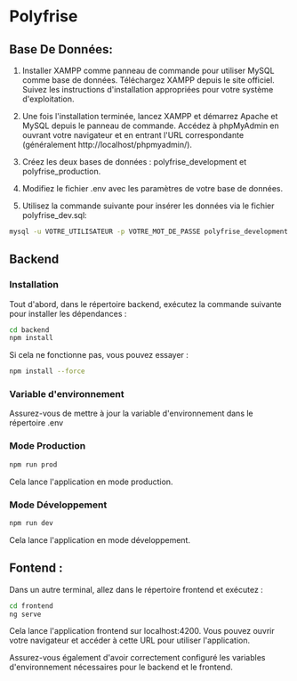 # Polyfrise

## Base De Données:

1. Installer XAMPP comme panneau de commande pour utiliser MySQL comme base de données.
    Téléchargez XAMPP depuis le site officiel.
    Suivez les instructions d'installation appropriées pour votre système d'exploitation.
2. Une fois l'installation terminée, lancez XAMPP et démarrez Apache et MySQL depuis le panneau de commande.
    Accédez à phpMyAdmin en ouvrant votre navigateur et en entrant l'URL correspondante (généralement   http://localhost/phpmyadmin/).

3. Créez les deux bases de données : polyfrise_development et polyfrise_production.
4. Modifiez le fichier .env avec les paramètres de votre base de données.
5. Utilisez la commande suivante pour insérer les données via le fichier polyfrise_dev.sql:

```bash
mysql -u VOTRE_UTILISATEUR -p VOTRE_MOT_DE_PASSE polyfrise_development < chemin/vers/polyfrise_dev.sql
```



## Backend

### Installation
Tout d'abord, dans le répertoire backend, exécutez la commande suivante pour installer les dépendances :

```bash
cd backend
npm install
```

Si cela ne fonctionne pas, vous pouvez essayer :
```bash
npm install --force
```

### Variable d'environnement
Assurez-vous de mettre à jour la variable d'environnement dans le répertoire .env

### Mode Production

```bash
npm run prod
```
Cela lance l'application en mode production.

### Mode Développement

```bash
npm run dev
```
Cela lance l'application en mode développement.

## Fontend :

Dans un autre terminal, allez dans le répertoire frontend et exécutez :

```bash
cd frontend
ng serve
```

Cela lance l'application frontend sur localhost:4200. Vous pouvez ouvrir votre navigateur et accéder à cette URL pour utiliser l'application.

Assurez-vous également d'avoir correctement configuré les variables d'environnement nécessaires pour le backend et le frontend.
